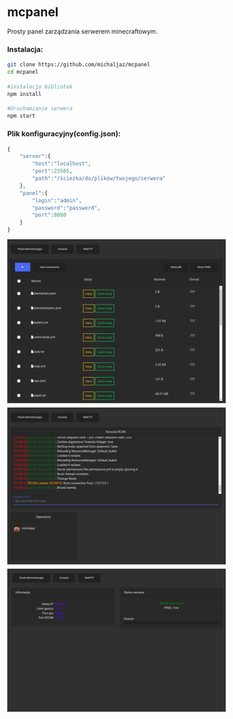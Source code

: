 # mcpanel
Prosty panel zarządzania serwerem minecraftowym.<br>


<h3>Instalacja:</h3>

```bash
git clone https://github.com/michaljaz/mcpanel
cd mcpanel

#instalacja bibliotek
npm install

#Uruchamianie serwera
npm start
```

<h3>Plik konfiguracyjny(config.json):</h3>

```php
{
	"server":{
		"host":"localhost",
		"port":25565,
		"path":"/ścieżka/do/plików/twojego/serwera"
	},
	"panel":{
		"login":"admin",
		"password":"password",
		"port":8080
	}
}
```
<img src="src/screen1.png"
     alt="Screenshot"
     style="float: left; margin-right: 10px;margin-bottom:10px;" />
     <br><br>
<img src="src/screen2.png"
     alt="Screenshot"
     style="float: left; margin-right: 10px;margin-bottom:10px;" />
     <br><br>
<img src="src/screen3.png"
     alt="Screenshot"
     style="float: left; margin-right: 10px;" />
     <br><br>

